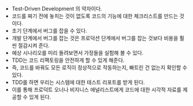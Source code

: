 - Test-Driven Development 의 약자이다.
- 코드를 짜기 전에 놓치는 것이 없도록 코드의 기능에 대한 체크리스트를 만드는 것이다.
- 초기 단계에서 버그를 잡을 수 있다. 
- 개발 단계에서 버그를 잡는 것은 프로덕션 단계에서 버그를 잡는 것보다 비용을 훨씬 절감시켜 준다.
- 예상 시나리오를 미리 돌려보면서 가정들을 실험해 볼 수 있다.
- TDD는 코드 리팩토링을 안전하게 할 수 있게 해준다.
- 즉, 코드를 바꿔도 모든 로직이 정상적으로 작동하는지, 빠트린 건 없는지 확인할 수 있다.
- TDD를 하면 우리는 시스템에 대한 테스트 리포트를 받게 된다. 
- 이를 통해 프로덕트 오너나 비지니스 애널리스트에게 코드에 대한 시각적 자료를 제공할 수 있게 된다.
